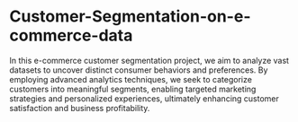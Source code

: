 # Customer-Segmentation-on-e-commerce-data
In this e-commerce customer segmentation project, we aim to analyze vast datasets to uncover distinct consumer behaviors and preferences. By employing advanced analytics techniques, we seek to categorize customers into meaningful segments, enabling targeted marketing strategies and personalized experiences, ultimately enhancing customer satisfaction and business profitability.
